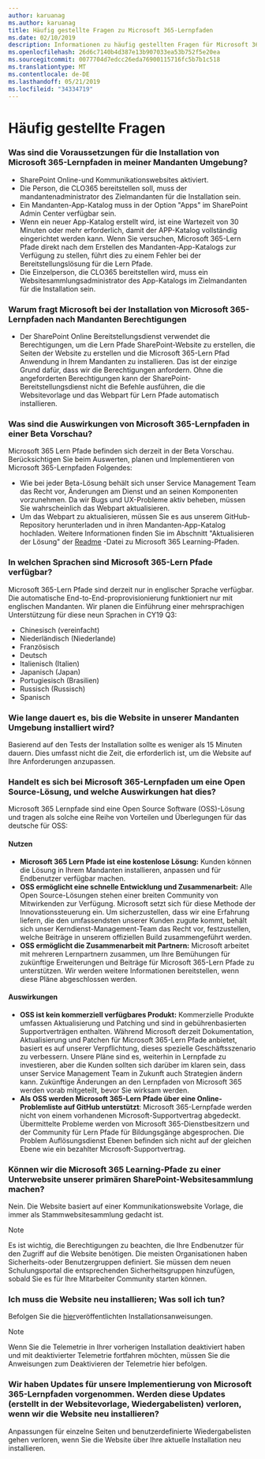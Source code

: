 ```yaml
---
author: karuanag
ms.author: karuanag
title: Häufig gestellte Fragen zu Microsoft 365-Lernpfaden
ms.date: 02/10/2019
description: Informationen zu häufig gestellten Fragen für Microsoft 365-Lern Pfade
ms.openlocfilehash: 26d6c7140b4d387e13b907033ea53b752f5e20ea
ms.sourcegitcommit: 0077704d7edcc26eda76900115716fc5b7b1c518
ms.translationtype: MT
ms.contentlocale: de-DE
ms.lasthandoff: 05/21/2019
ms.locfileid: "34334719"
---
```

# <a name="frequently-asked-questions"></a>Häufig gestellte Fragen

### <a name="what-are-the-requirements-for-installing-microsoft-365-learning-pathways-into-my-tenant-environment"></a>Was sind die Voraussetzungen für die Installation von Microsoft 365-Lernpfaden in meiner Mandanten Umgebung?

- SharePoint Online-und Kommunikationswebsites aktiviert.
- Die Person, die CLO365 bereitstellen soll, muss der mandantenadministrator des Zielmandanten für die Installation sein.
- Ein Mandanten-App-Katalog muss in der Option "Apps" im SharePoint Admin Center verfügbar sein.
- Wenn ein neuer App-Katalog erstellt wird, ist eine Wartezeit von 30 Minuten oder mehr erforderlich, damit der APP-Katalog vollständig eingerichtet werden kann. Wenn Sie versuchen, Microsoft 365-Lern Pfade direkt nach dem Erstellen des Mandanten-App-Katalogs zur Verfügung zu stellen, führt dies zu einem Fehler bei der Bereitstellungslösung für die Lern Pfade. 
- Die Einzelperson, die CLO365 bereitstellen wird, muss ein Websitesammlungsadministrator des App-Katalogs im Zielmandanten für die Installation sein.

### <a name="why-is-microsoft-asking-for-tenant-permissions-when-installing-microsoft-365-learning-pathways"></a>Warum fragt Microsoft bei der Installation von Microsoft 365-Lernpfaden nach Mandanten Berechtigungen 

- Der SharePoint Online Bereitstellungsdienst verwendet die Berechtigungen, um die Lern Pfade SharePoint-Website zu erstellen, die Seiten der Website zu erstellen und die Microsoft 365-Lern Pfad Anwendung in Ihrem Mandanten zu installieren. Das ist der einzige Grund dafür, dass wir die Berechtigungen anfordern. Ohne die angeforderten Berechtigungen kann der SharePoint-Bereitstellungsdienst nicht die Befehle ausführen, die die Websitevorlage und das Webpart für Lern Pfade automatisch installieren. 

### <a name="what-are-the-implications-of-microsoft-365-learning-pathways-being-in-a-beta-preview"></a>Was sind die Auswirkungen von Microsoft 365-Lernpfaden in einer Beta Vorschau? 

Microsoft 365 Lern Pfade befinden sich derzeit in der Beta Vorschau. Berücksichtigen Sie beim Auswerten, planen und Implementieren von Microsoft 365-Lernpfaden Folgendes:

- Wie bei jeder Beta-Lösung behält sich unser Service Management Team das Recht vor, Änderungen am Dienst und an seinen Komponenten vorzunehmen. Da wir Bugs und UX-Probleme aktiv beheben, müssen Sie wahrscheinlich das Webpart aktualisieren.
- Um das Webpart zu aktualisieren, müssen Sie es aus unserem GitHub-Repository herunterladen und in ihren Mandanten-App-Katalog hochladen. Weitere Informationen finden Sie im Abschnitt "Aktualisieren der Lösung" der [Readme](https://github.com/pnp/custom-learning-office-365/blob/master/README.md) -Datei zu Microsoft 365 Learning-Pfaden. 

### <a name="what-languages-is-microsoft-365-learning-pathways-available-in"></a>In welchen Sprachen sind Microsoft 365-Lern Pfade verfügbar?

Microsoft 365-Lern Pfade sind derzeit nur in englischer Sprache verfügbar. Die automatische End-to-End-proprovisionierung funktioniert nur mit englischen Mandanten. Wir planen die Einführung einer mehrsprachigen Unterstützung für diese neun Sprachen in CY19 Q3: 

- Chinesisch (vereinfacht) 
- Niederländisch (Niederlande) 
- Französisch  
- Deutsch 
- Italienisch (Italien) 
- Japanisch (Japan)  
- Portugiesisch (Brasilien) 
- Russisch (Russisch)  
- Spanisch 

### <a name="how-long-will-it-take-to-install-the-site-in-our-tenant-environment"></a>Wie lange dauert es, bis die Website in unserer Mandanten Umgebung installiert wird?

Basierend auf den Tests der Installation sollte es weniger als 15 Minuten dauern. Dies umfasst nicht die Zeit, die erforderlich ist, um die Website auf Ihre Anforderungen anzupassen.

### <a name="is-microsoft-365-learning-pathways-an-open-source-solution-and-what-are-the-implications"></a>Handelt es sich bei Microsoft 365-Lernpfaden um eine Open Source-Lösung, und welche Auswirkungen hat dies?

Microsoft 365 Lernpfade sind eine Open Source Software (OSS)-Lösung und tragen als solche eine Reihe von Vorteilen und Überlegungen für das deutsche für OSS:

#### <a name="benefits"></a>Nutzen 
- **Microsoft 365 Lern Pfade ist eine ﻿kostenlose Lösung:** Kunden können die Lösung in Ihrem Mandanten installieren, anpassen und für Endbenutzer verfügbar machen.
- **OSS ermöglicht eine schnelle Entwicklung und Zusammenarbeit:**  Alle Open Source-Lösungen stehen einer breiten Community von Mitwirkenden zur Verfügung.  Microsoft setzt sich für diese Methode der Innovationssteuerung ein.  Um sicherzustellen, dass wir eine Erfahrung liefern, die den umfassendsten unserer Kunden zugute kommt, behält sich unser Kerndienst-Management-Team das Recht vor, festzustellen, welche Beiträge in unserem offiziellen Build zusammengeführt werden.  
- **OSS ermöglicht die Zusammenarbeit mit Partnern:** Microsoft arbeitet mit mehreren Lernpartnern zusammen, um Ihre Bemühungen für zukünftige Erweiterungen und Beiträge für Microsoft 365-Lern Pfade zu unterstützen. Wir werden weitere Informationen bereitstellen, wenn diese Pläne abgeschlossen werden. 
    
#### <a name="implications"></a>Auswirkungen
- **OSS ist kein kommerziell verfügbares Produkt:** Kommerzielle Produkte umfassen Aktualisierung und Patching und sind in gebührenbasierten Supportverträgen enthalten. Während Microsoft derzeit Dokumentation, Aktualisierung und Patchen für Microsoft 365-Lern Pfade anbietet, basiert es auf unserer Verpflichtung, dieses spezielle Geschäftsszenario zu verbessern. Unsere Pläne sind es, weiterhin in Lernpfade zu investieren, aber die Kunden sollten sich darüber im klaren sein, dass unser Service Management Team in Zukunft auch Strategien ändern kann. Zukünftige Änderungen an den Lernpfaden von Microsoft 365 werden vorab mitgeteilt, bevor Sie wirksam werden. 
- **Als OSS werden Microsoft 365-Lern Pfade über eine Online-Problemliste auf GitHub unterstützt**: Microsoft 365-Lernpfade werden nicht von einem vorhandenen Microsoft-Supportvertrag abgedeckt. Übermittelte Probleme werden von Microsoft 365-Dienstbesitzern und der Community für Lern Pfade für Bildungsgänge abgesprochen. Die Problem Auflösungsdienst Ebenen befinden sich nicht auf der gleichen Ebene wie ein bezahlter Microsoft-Supportvertrag.  

### <a name="can-we-make-the-microsoft-365-learning-pathways-a-subsite-of-our-primary-sharepoint-site-collection"></a>Können wir die Microsoft 365 Learning-Pfade zu einer Unterwebsite unserer primären SharePoint-Websitesammlung machen?

Nein. Die Website basiert auf einer Kommunikationswebsite Vorlage, die immer als Stammwebsitesammlung gedacht ist.

> [!NOTE]
> Es ist wichtig, die Berechtigungen zu beachten, die Ihre Endbenutzer für den Zugriff auf die Website benötigen. Die meisten Organisationen haben Sicherheits-oder Benutzergruppen definiert. Sie müssen dem neuen Schulungsportal die entsprechenden Sicherheitsgruppen hinzufügen, sobald Sie es für Ihre Mitarbeiter Community starten können.

### <a name="i-need-to-reinstall-the-site-what-should-i-do"></a>Ich muss die Website neu installieren; Was soll ich tun?

Befolgen Sie die [hier](custom_provision.md)veröffentlichten Installationsanweisungen.

> [!NOTE]
> Wenn Sie die Telemetrie in Ihrer vorherigen Installation deaktiviert haben und mit deaktivierter Telemetrie fortfahren möchten, müssen Sie die Anweisungen zum Deaktivieren der Telemetrie hier befolgen.

### <a name="we-made-updates-to-our-implementation-of-microsoft-365-learning-pathways-will-we-lose-these-updates-made-to-site-template-playlists-if-we-reinstall-the-site"></a>Wir haben Updates für unsere Implementierung von Microsoft 365-Lernpfaden vorgenommen. Werden diese Updates (erstellt in der Websitevorlage, Wiedergabelisten) verloren, wenn wir die Website neu installieren?

Anpassungen für einzelne Seiten und benutzerdefinierte Wiedergabelisten gehen verloren, wenn Sie die Website über Ihre aktuelle Installation neu installieren.  